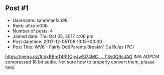 ## Post #1
- Username: sandmanfan98
- Rank: ultra-n00b
- Number of posts: 4
- Joined date: Thu Oct 05, 2017 4:06 pm
- Post datetime: 2017-12-05T09:13:15+00:00
- Post Title: WV6 - Fairly OddParents Breakin' Da Rules (PC)

[https://mega.nz/#!dxBBmT4R!1QjyJwSI74MC ... TSs0QRcJAQ](https://mega.nz/#!dxBBmT4R!1QjyJwSI74MCOWJphR-88_WTFAsPqM9ciTSs0QRcJAQ)
IMA ADPCM compressed 16 bit audio. Not sure how to properly convert them, please help.
